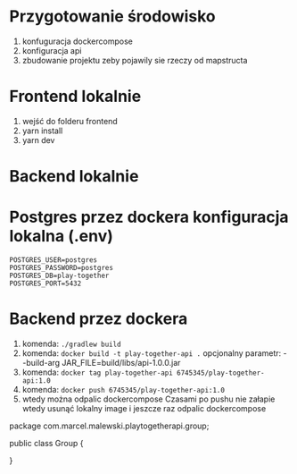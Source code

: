 # Przygotowanie środowisko
1. konfuguracja dockercompose
2. konfiguracja api
3. zbudowanie projektu zeby pojawily sie rzeczy od mapstructa

# Frontend lokalnie
1. wejść do folderu frontend
2. yarn install
3. yarn dev

# Backend lokalnie

# Postgres przez dockera konfiguracja lokalna (.env)
```
POSTGRES_USER=postgres
POSTGRES_PASSWORD=postgres
POSTGRES_DB=play-together
POSTGRES_PORT=5432
```
  
# Backend przez dockera
1. komenda: `./gradlew build`
2. komenda: `docker build -t play-together-api .`
   opcjonalny parametr: --build-arg JAR_FILE=build/libs/api-1.0.0.jar
3. komenda: `docker tag play-together-api 6745345/play-together-api:1.0`
4. komenda: `docker push 6745345/play-together-api:1.0`
5. wtedy można odpalic dockercompose
Czasami po pushu nie załapie wtedy usunąć lokalny image i jeszcze raz odpalic dockercompose


package com.marcel.malewski.playtogetherapi.group;


public class Group {

}
